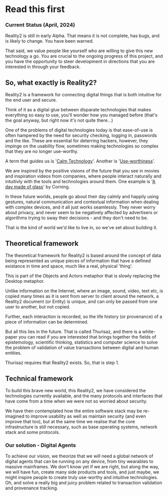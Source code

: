 # Read this first

### Current Status (April, 2024)

Reality2 is still in early Alpha.  That means it is not complete, has bugs, and is likely to change.  You have been warned.

That said, we value people like yourself who are willing to give this new technology a go.  You are crucial to the ongoing progress of this project, and you have the opportunity to steer development in directions that you are interested in through your feedback.

## So, what exactly is Reality2?

Reality2 is a framework for connecting digital things that is both intuitive for the end user and secure.

Think of it as a digital glue between disparate technologies that makes everything so easy to use, you'll wonder how you managed before (that's the goal anyway, but right now it's not quite there...)

One of the problems of digital technologies today is that ease-of-use is often hampered by the need for security checking, logging in, passwords and the like.  These are essential for deterring hackers, however, they impinge on the usability flow, sometimes making technologies so complex that they are no longer use-worthy.

A term that guides us is '[Calm Technology](https://calmtech.com/)'.  Another is '[Use-worthiness](https://www.semanticscholar.org/paper/The-Useworthiness-of-Robots-for-People-with-Eftring/1218ffe1e4b76b6e8d5b15ffa44581084a74cf38)'.

We are inspired by the positive visions of the future that you see in movies and inspiration videos from companies, where people interact naturally and intuitivly with the tools and technologies around them.  One example is '[A day made of glass](https://www.corning.com/worldwide/en/innovation/a-day-made-of-glass.html)' by Corning.

In these future worlds, people go about their day calmly and happily using gestures, natural communication and contextual information when dealing with complex devices, and it all just works seamlessly.  They never worry about privacy, and never seem to be negatively affected by advertisers or algorithms trying to sway their decisions - and they don't need to be.

That is the kind of world we'd like to live in, so we've set about building it.

## Theoretical framework

The theoretical framework for Reality2 is based around the concept of data being represented as unique pieces of information that have a defined existance in time and space, much like a real, physical 'thing'.

This is part of the Objects and Actors metaphor that is slowly replacing the Desktop metaphor.

Unlike information on the Internet, where an image, sound, video, text etc, is copied many times as it is sent from server to client around the network, a Reality2 document (or Entity) is unique, and can only be passed from one user to another, but not copied.

Further, each interaction is recorded, so the life history (or provenance) of a piece of information can be determined.

But all this lies in the future.  That is called Thurisaz, and there is a white-paper you can read if you are interested that brings together the fields of epistemology, scientific thinking, statistics and computer science to solve the problem of validation of value transactions between digital and human entities.

Thurisaz requires that Reality2 exists.  So, that is step 1.

## Technical framework

To build this brave new world, this Reality2, we have considered the technologies currently available, and the many protocols and interfaces that have come from a time when we were not so worried about security.

We have then contemplated how the entire software stack may be re-imagined to improve usability as well as maintain security (and even improve that too), but at the same time we realise that the core infrastructure is still necessary, such as base operating systems, network stack and some protocols.

### Our solution - Digital Agents

To achieve our vision, we theorize that we will need a global network of digital agents that can be running on any device, from tiny wearables to massive mainframes.  We don't know yet if we are right, but along the way, we will have fun, create many side products and tools, and just maybe, we might inspire people to create truly use-worthy and intuitive technologies.  Oh, and solve a really big and juicy problem related to transaction validation and provenance tracking.